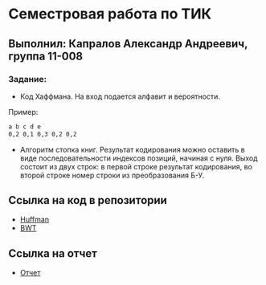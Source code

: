 # Семестровая работа по ТИК
## Выполнил: Капралов Александр Андреевич, группа 11-008
### Задание:
- Код Хаффмана. На вход подается алфавит и вероятности.

Пример:
```sh
a b c d e
0,2 0,1 0,3 0,2 0,2
```
- Алгоритм стопка книг. Результат кодирования можно оставить в виде последовательности индексов позиций, начиная с нуля. Выход состоит из двух строк: в первой строке результат кодирования, во второй строке номер строки из преобразования Б-У.

## Ссылка на код в репозитории
- [Huffman](https://github.com/sanyonk/tik_project/tree/main/Huffman)
- [BWT](https://github.com/sanyonk/tik_project/tree/main/BWT)

## Ссылка на отчет

- [Отчет](https://docs.google.com/document/d/1SsJFDGJRMgbFWfmajWNSrVxHdQJNZqrxC8jhTK3q0Qs/edit)